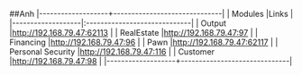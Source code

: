 ##Anh
|-------------------+------------------------------|
| Modules           |Links                         |
|-------------------|:-----------------------------|
| Output            |http://192.168.79.47:62113    |
| RealEstate        |http://192.168.79.47:97       |
| Financing         |http://192.168.79.47:96       |
| Pawn              |http://192.168.79.47:62117    |
| Personal Security |http://192.168.79.47:116      |
| Customer          |http://192.168.79.47:98       |
|-------------------+------------------------------|
